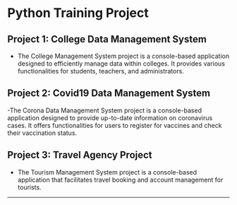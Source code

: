 # Python Training Project

## Project 1: College Data Management System

- The College Management System project is a console-based application designed to efficiently manage data within colleges. It provides various functionalities for students, teachers, and administrators.



## Project 2: Covid19 Data Management System

-The Corona Data Management System project is a console-based application designed to provide up-to-date information on coronavirus cases. It offers functionalities for users to register for vaccines and check their vaccination status.



## Project 3: Travel Agency Project 

- The Tourism Management System project is a console-based application that facilitates travel booking and account management for tourists. 

---
